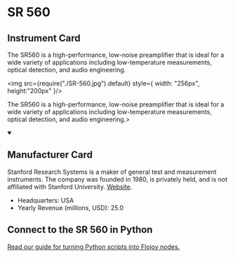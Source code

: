 
# SR 560

## Instrument Card

<div className="flex">

<div>

The SR560 is a high-performance, low-noise preamplifier that is ideal for a wide variety of applications including low-temperature measurements, optical detection, and audio engineering.

</div>

<img src={require("./SR-560.jpg").default} style={ width: "256px", height:"200px" }/>

</div>

The SR560 is a high-performance, low-noise preamplifier that is ideal for a wide variety of applications including low-temperature measurements, optical detection, and audio engineering.>

<details open>
<summary><h2>Manufacturer Card</h2></summary>

Stanford Research Systems is a maker of general test and measurement instruments. The company was founded in 1980, is privately held, and is not affiliated with Stanford University. <a href="https://www.thinksrs.com/">Website</a>.

<ul>
  <li>Headquarters: USA</li>
  <li>Yearly Revenue (millions, USD): 25.0</li>
</ul>
</details>

## Connect to the SR 560 in Python

[Read our guide for turning Python scripts into Flojoy nodes.](https://docs.flojoy.ai/custom-nodes/creating-custom-node/)


